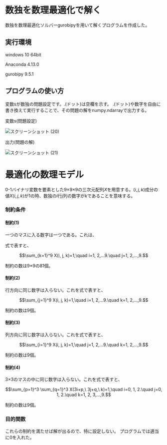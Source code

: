 # 数独を数理最適化で解く
数独を数理最適化ソルバーgurobipyを用いて解くプログラムを作成した。

## 実行環境
windows 10 64bit

Anaconda 4.13.0

gurobipy 9.5.1

## プログラムの使い方
変数sが数独の問題設定です。.(ドット)は空欄を示す。
.(ドット)や数字を自由に書き換えて実行することで、その問題の解をnumpy.ndarrayで出力する。

変数s(問題設定)

![スクリーンショット (20)](https://user-images.githubusercontent.com/108399244/176651104-b50c96be-b961-4279-aec9-89d8e27dbca4.png)

出力(問題の解)

![スクリーンショット (21)](https://user-images.githubusercontent.com/108399244/176651580-d5258da3-4cb2-463b-8f73-86123d3a77dd.png)

# 最適化の数理モデル
0-1バイナリ変数を要素とした9×9×9の三次元配列$X$を用意する。${(i, j, k)}$成分の値${X(i, j, k)}$が1の時、数独の$i$行$j$列の数字が$k$であることを意味する。

### 制約条件
#### 制約(1)
一つのマスに入る数字は一つである。これは、

式で表すと、

$$\sum_{k=1}^9 X(i, j, k)=1,\quad i=1, 2,...9.\quad j=1, 2,...,9.$$

制約の数は9×9の81個。

#### 制約(2)
行方向に同じ数字は入らない。これを式で表すと、

$$\sum_{j=1}^9 X(i, j, k)=1,\quad i=1, 2,...9.\quad k=1, 2,...,9.$$

制約の数は9個。

#### 制約(3)
列方向に同じ数字は入らない。これを式で表すと、

$$\sum_{i=1}^9 X(i, j, k)=1,\quad j=1, 2,...9.\quad k=1, 2,...,9.$$

制約の数は9個。

#### 制約(4)
3×3のマスの中に同じ数字は入らない。これを式で表すと、

$$\sum_{p=1}^3 \sum_{q=1}^3 X(3i+p,\ 3j+q,\ k)=1,\quad i=0, 1, 2.\quad j=0, 1, 2.\quad k=1, 2, 3,...,9.$$

制約の数は9個。

### 目的関数
これらの制約を満たせば解が出るので、特に設定しない。
プログラムでは適当に0を入れた。
